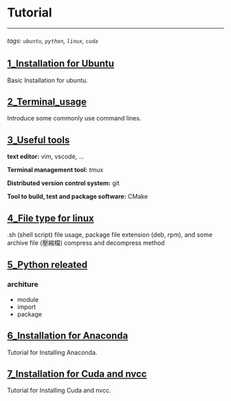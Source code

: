 # Tutorial 
---
###### tags: `ubuntu`, `python`, `linux`, `cuda`
## [1_Installation for Ubuntu](./1_Ubuntu_Installation/README.md)
Basic Installation for ubuntu.

## [2_Terminal_usage](2_Terminal_usage/README.md)
Introduce some commonly use command lines.

## [3_Useful tools](/3_Useful_tools/README.md)
<b>text editor:</b> vim, vscode, ...

<b>Terminal management tool:</b> tmux

<b>Distributed version control system:</b> git

<b>Tool to build, test and package software:</b> CMake

## [4_File type for linux](./4_File_type/README.md)
.sh (shell script) file usage, package file extension (deb, rpm), and some archive file (壓縮檔) compress and decompress method

## [5_Python releated](./5_Python_util/README.md)
### architure
- module
- import
- package

## [6_Installation for Anaconda](./6_Anaconda_installation/README.md)
Tutorial for Installing Anaconda.

## [7_Installation for Cuda and nvcc](./7_Install_CUDA_and_nvcc/README.md)
Tutorial for Installing Cuda and nvcc.